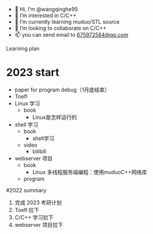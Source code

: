 - 👋 Hi, I’m @wangqinghe95
- 👀 I’m interested in C/C++
- 🌱 I’m currently learning muduo/STL source
- 💞️ I’m looking to collaborate on C/C++ 
- 📫 you can send email to 675972584@qq.com

<!---
wangqinghe95/wangqinghe95 is a ✨ special ✨ repository because its `README.md` (this file) appears on your GitHub profile.
You can click the Preview link to take a look at your changes.
--->

Learning plan

# 2023 start
+ paper for program debug（1月底结束）
+ Toefl
+ Linux 学习
  + book
    + Linux是怎样运行的
+ shell 学习
  + book
    + shell学习
  + video
    + bilibili
+ webserver 项目
  + book
    + Linux 多线程服务端编程：使用muduoC++网络库
  + program


#2022 summary
1. 完成 2023 考研计划
2. Toefl 拉下
3. C/C++ 学习拉下
4. webserver 项目拉下
